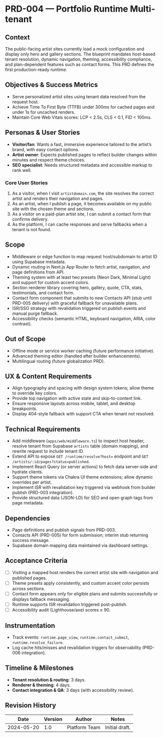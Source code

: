 # PRD-004 — Portfolio Runtime Multi-tenant

## Context
The public-facing artist sites currently load a mock configuration and display only hero and gallery sections. The blueprint mandates host-based tenant resolution, dynamic navigation, theming, accessibility compliance, and plan-dependent features such as contact forms. This PRD defines the first production-ready runtime.

## Objectives & Success Metrics
- Serve personalized artist sites using tenant data resolved from the request host.
- Achieve Time To First Byte (TTFB) under 300ms for cached pages and under 1s for uncached renders.
- Maintain Core Web Vitals scores: LCP < 2.5s, CLS < 0.1, FID < 100ms.

## Personas & User Stories
- **Visitor/fan**: Wants a fast, immersive experience tailored to the artist’s brand, with easy contact options.
- **Artist owner**: Expects published pages to reflect builder changes within minutes and respect theme choices.
- **SEO specialist**: Needs structured metadata and accessible markup to rank well.

### Core User Stories
1. As a visitor, when I visit `artistdomain.com`, the site resolves the correct artist and renders their navigation and pages.
2. As an artist, when I publish a page, it becomes available on my public site with the chosen theme and sections.
3. As a visitor on a paid-plan artist site, I can submit a contact form that confirms delivery.
4. As the platform, I can cache responses and serve fallbacks when a tenant is not found.

## Scope
- Middleware or edge function to map request host/subdomain to artist ID using Supabase metadata.
- Dynamic routing in Next.js App Router to fetch artist, navigation, and page definitions from API.
- Theming system with at least two presets (Neon Dark, Minimal Light) and support for custom accent colors.
- Section renderer library covering hero, gallery, quote, CTA, stats, testimonials, and contact form.
- Contact form component that submits to new Contacts API (stub until PRD-005 delivery) with graceful fallback for unavailable plans.
- ISR/SSG strategy with revalidation triggered on publish events and manual purge fallback.
- Accessibility checks (semantic HTML, keyboard navigation, ARIA, color contrast).

## Out of Scope
- Offline mode or service worker caching (future performance initiative).
- Advanced theming editor (handled after builder enhancements).
- Multilingual routing (future globalization PRD).

## UX & Content Requirements
- Align typography and spacing with design system tokens; allow theme to override key colors.
- Provide top navigation with active state and skip-to-content link.
- Ensure responsive layouts across mobile, tablet, and desktop breakpoints.
- Display 404-style fallback with support CTA when tenant not resolved.

## Technical Requirements
- Add middleware (`apps/web/middleware.ts`) to inspect host header, resolve tenant from Supabase `artists` table (domain mapping), and rewrite request to include tenant ID.
- Extend API to expose `GET /runtime/resolve?host=` endpoint and `GET /artists/:id/pages?status=published`.
- Implement React Query (or server actions) to fetch data server-side and hydrate clients.
- Support theme tokens via Chakra UI theme extensions; allow dynamic overrides per artist.
- Implement ISR with revalidation key triggered via webhook from builder publish (PRD-003 integration).
- Provide structured data (JSON-LD) for SEO and open graph tags from page metadata.

## Dependencies
- Page definitions and publish signals from PRD-003.
- Contacts API (PRD-005) for form submission; interim stub returning success message.
- Supabase domain mapping data maintained via dashboard settings.

## Acceptance Criteria
- [ ] Visiting a mapped host renders the correct artist site with navigation and published pages.
- [ ] Theme presets apply consistently, and custom accent color persists across sections.
- [ ] Contact form appears only for eligible plans and submits successfully or displays fallback messaging.
- [ ] Runtime supports ISR revalidation triggered post-publish.
- [ ] Accessibility audit (Lighthouse/axe) scores ≥ 90.

## Instrumentation
- Track events: `runtime.page_view`, `runtime.contact_submit`, `runtime.resolve_failure`.
- Log cache hits/misses and revalidation triggers for observability (PRD-006 integration).

## Timeline & Milestones
- **Tenant resolution & routing**: 3 days.
- **Renderer & theming**: 4 days.
- **Contact integration & QA**: 3 days (with accessibility review).

## Revision History
| Date | Version | Author | Notes |
|------|---------|--------|-------|
| 2024-05-20 | 1.0 | Platform Team | Initial draft.
